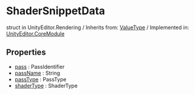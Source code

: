 # ShaderSnippetData
struct in UnityEditor.Rendering
 / Inherits from: <a href="https://docs.unity3d.com/6000.0/Documentation/ScriptReference/ValueType.html">ValueType</a> / Implemented in: <a href="https://docs.unity3d.com/6000.0/Documentation/ScriptReference/UnityEditor.CoreModule.html">UnityEditor.CoreModule</a>

## Properties
- <a href="https://docs.unity3d.com/6000.0/Documentation/ScriptReference/ShaderSnippetData-pass.html">pass</a> : PassIdentifier
- <a href="https://docs.unity3d.com/6000.0/Documentation/ScriptReference/ShaderSnippetData-passName.html">passName</a> : String
- <a href="https://docs.unity3d.com/6000.0/Documentation/ScriptReference/ShaderSnippetData-passType.html">passType</a> : PassType
- <a href="https://docs.unity3d.com/6000.0/Documentation/ScriptReference/ShaderSnippetData-shaderType.html">shaderType</a> : ShaderType
